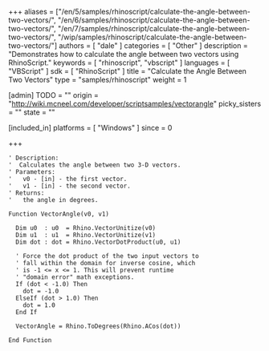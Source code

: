 +++
aliases = ["/en/5/samples/rhinoscript/calculate-the-angle-between-two-vectors/", "/en/6/samples/rhinoscript/calculate-the-angle-between-two-vectors/", "/en/7/samples/rhinoscript/calculate-the-angle-between-two-vectors/", "/wip/samples/rhinoscript/calculate-the-angle-between-two-vectors/"]
authors = [ "dale" ]
categories = [ "Other" ]
description = "Demonstrates how to calculate the angle between two vectors using RhinoScript."
keywords = [ "rhinoscript", "vbscript" ]
languages = [ "VBScript" ]
sdk = [ "RhinoScript" ]
title = "Calculate the Angle Between Two Vectors"
type = "samples/rhinoscript"
weight = 1

[admin]
TODO = ""
origin = "http://wiki.mcneel.com/developer/scriptsamples/vectorangle"
picky_sisters = ""
state = ""

[included_in]
platforms = [ "Windows" ]
since = 0

+++

```vbnet
' Description:
'  Calculates the angle between two 3-D vectors.
' Parameters:
'   v0 - [in] - the first vector.
'   v1 - [in] - the second vector.
' Returns:
'   the angle in degrees.

Function VectorAngle(v0, v1)

  Dim u0  : u0  = Rhino.VectorUnitize(v0)
  Dim u1  : u1  = Rhino.VectorUnitize(v1)  
  Dim dot : dot = Rhino.VectorDotProduct(u0, u1)

  ' Force the dot product of the two input vectors to
  ' fall within the domain for inverse cosine, which
  ' is -1 <= x <= 1. This will prevent runtime
  ' "domain error" math exceptions.
  If (dot < -1.0) Then
    dot = -1.0
  ElseIf (dot > 1.0) Then
    dot = 1.0
  End If

  VectorAngle = Rhino.ToDegrees(Rhino.ACos(dot))

End Function
```
